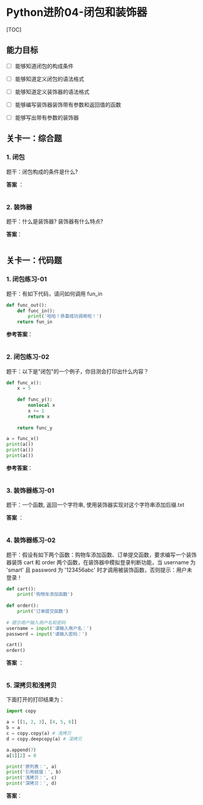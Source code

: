 # Python进阶04-闭包和装饰器

[TOC]

## 能力目标

- [ ] 能够知道闭包的构成条件
- [ ] 能够知道定义闭包的语法格式
- [ ] 能够知道定义装饰器的语法格式
- [ ] 能够编写装饰器装饰带有参数和返回值的函数
- [ ] 能够写出带有参数的装饰器


## 关卡一：综合题

###  1. 闭包

题干：闭包构成的条件是什么?

**答案** ：

```

```

### 2. 装饰器

题干：什么是装饰器? 装饰器有什么特点?

**答案**：

```

```

## 关卡一：代码题

### 1. 闭包练习-01

题干：有如下代码，请问如何调用 fun_in

```python
def func_out():
    def func_in():
        print('哈哈！恭喜成功调用啦！')
    return fun_in
```

**参考答案**：

```python

```

### 2. 闭包练习-02

题干：以下是"闭包"的一个例子，你目测会打印出什么内容？

```python
def func_x():
    x = 5
    
    def func_y():
        nonlocal x
        x += 1
        return x
    
    return func_y

a = func_x()
print(a())
print(a())
print(a())
```

**参考答案**：

```

```

### 3. 装饰器练习-01

题干：一个函数, 返回一个字符串, 使用装饰器实现对这个字符串添加后缀.txt

**答案** ：

```python

```

### 4. 装饰器练习-02

题干：假设有如下两个函数：购物车添加函数、订单提交函数，要求编写一个装饰器装饰 cart 和 order 两个函数，在装饰器中模拟登录判断功能，当 username 为 'smart' 且 password 为 '123456abc' 时才调用被装饰函数，否则提示：用户未登录！

```python
def cart():
    print('购物车添加函数')
    
def order():
    print('订单提交函数')
    
# 提示用户输入用户名和密码
username = input('请输入用户名：')
password = input('请输入密码：')

cart()
order()
```

**答案** ：

```python

```

### 5. 深拷贝和浅拷贝

下面打开的打印结果为：

```python
import copy

a = [[1, 2, 3], [4, 5, 6]]
b = a
c = copy.copy(a) # 浅拷贝
d = copy.deepcopy(a) # 深拷贝

a.append(7)
a[1][2] = 0

print('原列表：', a)
print('引用赋值：', b)
print('浅拷贝：', c)
print('深拷贝：', d)
```

**答案**：

```bash
```























